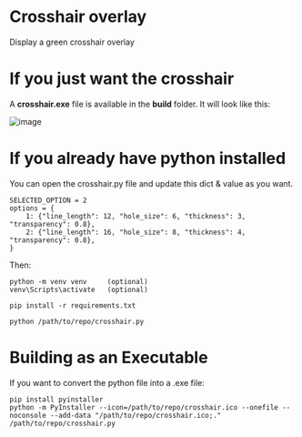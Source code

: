 # Crosshair overlay
Display a green crosshair overlay

# If you just want the crosshair
A **crosshair.exe** file is available in the **build** folder.
It will look like this: </p>
![image](https://github.com/user-attachments/assets/abae42b8-3f12-4e5d-8c6f-1b2ed96e448c)


# If you already have python installed
You can open the crosshair.py file and update this dict & value as you want.

    SELECTED_OPTION = 2
    options = {
        1: {"line_length": 12, "hole_size": 6, "thickness": 3, "transparency": 0.8},
        2: {"line_length": 16, "hole_size": 8, "thickness": 4, "transparency": 0.8},
    }

Then:

    python -m venv venv     (optional)
    venv\Scripts\activate   (optional)
    
    pip install -r requirements.txt
    
    python /path/to/repo/crosshair.py


# Building as an Executable
If you want to convert the python file into a .exe file:

    pip install pyinstaller
    python -m PyInstaller --icon=/path/to/repo/crosshair.ico --onefile --noconsole --add-data "/path/to/repo/crosshair.ico;." /path/to/repo/crosshair.py
